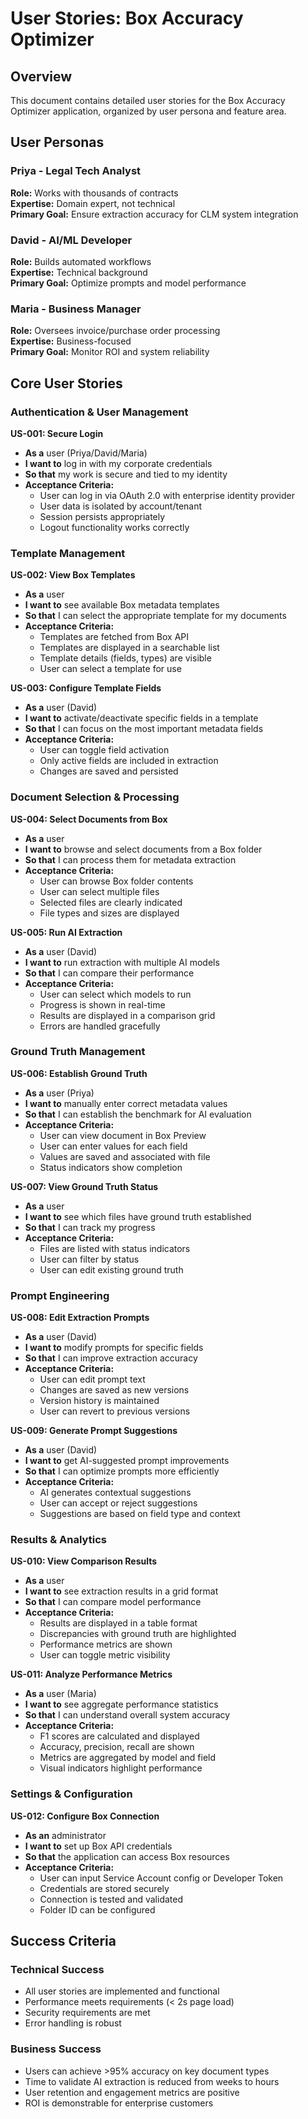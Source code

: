 # User Stories: Box Accuracy Optimizer

## Overview
This document contains detailed user stories for the Box Accuracy Optimizer application, organized by user persona and feature area.

## User Personas

### Priya - Legal Tech Analyst
**Role:** Works with thousands of contracts  
**Expertise:** Domain expert, not technical  
**Primary Goal:** Ensure extraction accuracy for CLM system integration

### David - AI/ML Developer  
**Role:** Builds automated workflows  
**Expertise:** Technical background  
**Primary Goal:** Optimize prompts and model performance

### Maria - Business Manager
**Role:** Oversees invoice/purchase order processing  
**Expertise:** Business-focused  
**Primary Goal:** Monitor ROI and system reliability

## Core User Stories

### Authentication & User Management

**US-001: Secure Login**
- **As a** user (Priya/David/Maria)
- **I want to** log in with my corporate credentials
- **So that** my work is secure and tied to my identity
- **Acceptance Criteria:**
  - User can log in via OAuth 2.0 with enterprise identity provider
  - User data is isolated by account/tenant
  - Session persists appropriately
  - Logout functionality works correctly

### Template Management

**US-002: View Box Templates**
- **As a** user
- **I want to** see available Box metadata templates
- **So that** I can select the appropriate template for my documents
- **Acceptance Criteria:**
  - Templates are fetched from Box API
  - Templates are displayed in a searchable list
  - Template details (fields, types) are visible
  - User can select a template for use

**US-003: Configure Template Fields**
- **As a** user (David)
- **I want to** activate/deactivate specific fields in a template
- **So that** I can focus on the most important metadata fields
- **Acceptance Criteria:**
  - User can toggle field activation
  - Only active fields are included in extraction
  - Changes are saved and persisted

### Document Selection & Processing

**US-004: Select Documents from Box**
- **As a** user
- **I want to** browse and select documents from a Box folder
- **So that** I can process them for metadata extraction
- **Acceptance Criteria:**
  - User can browse Box folder contents
  - User can select multiple files
  - Selected files are clearly indicated
  - File types and sizes are displayed

**US-005: Run AI Extraction**
- **As a** user (David)
- **I want to** run extraction with multiple AI models
- **So that** I can compare their performance
- **Acceptance Criteria:**
  - User can select which models to run
  - Progress is shown in real-time
  - Results are displayed in a comparison grid
  - Errors are handled gracefully

### Ground Truth Management

**US-006: Establish Ground Truth**
- **As a** user (Priya)
- **I want to** manually enter correct metadata values
- **So that** I can establish the benchmark for AI evaluation
- **Acceptance Criteria:**
  - User can view document in Box Preview
  - User can enter values for each field
  - Values are saved and associated with file
  - Status indicators show completion

**US-007: View Ground Truth Status**
- **As a** user
- **I want to** see which files have ground truth established
- **So that** I can track my progress
- **Acceptance Criteria:**
  - Files are listed with status indicators
  - User can filter by status
  - User can edit existing ground truth

### Prompt Engineering

**US-008: Edit Extraction Prompts**
- **As a** user (David)
- **I want to** modify prompts for specific fields
- **So that** I can improve extraction accuracy
- **Acceptance Criteria:**
  - User can edit prompt text
  - Changes are saved as new versions
  - Version history is maintained
  - User can revert to previous versions

**US-009: Generate Prompt Suggestions**
- **As a** user (David)
- **I want to** get AI-suggested prompt improvements
- **So that** I can optimize prompts more efficiently
- **Acceptance Criteria:**
  - AI generates contextual suggestions
  - User can accept or reject suggestions
  - Suggestions are based on field type and context

### Results & Analytics

**US-010: View Comparison Results**
- **As a** user
- **I want to** see extraction results in a grid format
- **So that** I can compare model performance
- **Acceptance Criteria:**
  - Results are displayed in a table format
  - Discrepancies with ground truth are highlighted
  - Performance metrics are shown
  - User can toggle metric visibility

**US-011: Analyze Performance Metrics**
- **As a** user (Maria)
- **I want to** see aggregate performance statistics
- **So that** I can understand overall system accuracy
- **Acceptance Criteria:**
  - F1 scores are calculated and displayed
  - Accuracy, precision, recall are shown
  - Metrics are aggregated by model and field
  - Visual indicators highlight performance

### Settings & Configuration

**US-012: Configure Box Connection**
- **As an** administrator
- **I want to** set up Box API credentials
- **So that** the application can access Box resources
- **Acceptance Criteria:**
  - User can input Service Account config or Developer Token
  - Credentials are stored securely
  - Connection is tested and validated
  - Folder ID can be configured

## Success Criteria

### Technical Success
- All user stories are implemented and functional
- Performance meets requirements (< 2s page load)
- Security requirements are met
- Error handling is robust

### Business Success
- Users can achieve >95% accuracy on key document types
- Time to validate AI extraction is reduced from weeks to hours
- User retention and engagement metrics are positive
- ROI is demonstrable for enterprise customers 